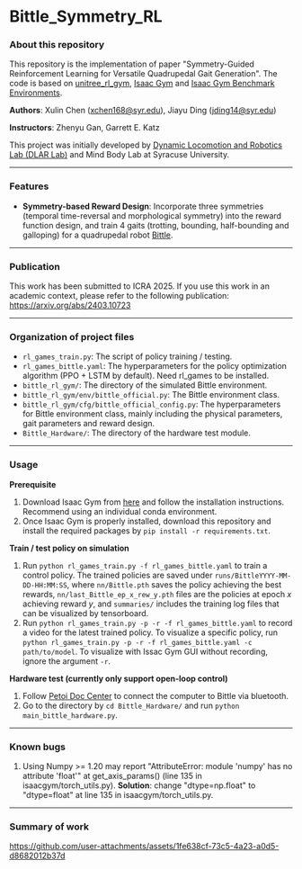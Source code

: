 # Bittle_Symmetry_RL

### About this repository

This repository is the implementation of paper "Symmetry-Guided Reinforcement Learning for Versatile Quadrupedal Gait Generation". The code is based on [unitree_rl_gym](https://support.unitree.com/home/zh/developer/rl_example), [Isaac Gym](https://developer.nvidia.com/isaac-gym) and [Isaac Gym Benchmark Environments](https://github.com/NVIDIA-Omniverse/IsaacGymEnvs).

**Authors**: Xulin Chen (<xchen168@syr.edu>), Jiayu Ding (<jding14@syr.edu>)

**Instructors**: Zhenyu Gan, Garrett E. Katz


This project was initially developed by [Dynamic Locomotion and Robotics Lab (DLAR Lab)](https://dlarlab.syr.edu/) and Mind Body Lab at Syracuse University.

_____

### Features
- **Symmetry-based Reward Design**: Incorporate three symmetries (temporal time-reversal and morphological symmetry) into the reward function design, and train 4 gaits (trotting, bounding, half-bounding and galloping) for a quadrupedal robot [Bittle](https://www.petoi.com/pages/bittle-smart-robot-dog-model-overview).

_____


### Publication
This work has been submitted to ICRA 2025. If you use this work in an academic context, please refer to the following publication: https://arxiv.org/abs/2403.10723

_____



### Organization of project files
- `rl_games_train.py`: The script of policy training / testing.
- `rl_games_bittle.yaml`: The hyperparameters for the policy optimization algorithm (PPO + LSTM by default). Need rl_games to be installed.
- `bittle_rl_gym/`: The directory of the simulated Bittle environment.
- `bittle_rl_gym/env/bittle_official.py`: The Bittle environment class.
- `bittle_rl_gym/cfg/bittle_official_config.py`: The hyperparameters for Bittle environment class, mainly including the physical parameters, gait parameters and reward design.
- `Bittle_Hardware/`: The directory of the hardware test module.

_____



### Usage

**Prerequisite**
1. Download Isaac Gym from [here](https://developer.nvidia.com/isaac-gym) and follow the installation instructions. Recommend using an individual conda environment. 
2. Once Isaac Gym is properly installed, download this repository and install the required packages by `pip install -r requirements.txt`.

**Train / test policy on simulation**
1. Run `python rl_games_train.py -f rl_games_bittle.yaml` to train a control policy. The trained policies are saved under `runs/BittleYYYY-MM-DD-HH:MM:SS`, where `nn/Bittle.pth` saves the policy achieving the best rewards, `nn/last_Bittle_ep_x_rew_y.pth` files are the policies at epoch $x$ achieving reward $y$, and `summaries/` includes the training log files that can be visualized by tensorboard. 
2. Run `python rl_games_train.py -p -r -f rl_games_bittle.yaml` to record a video for the latest trained policy. To visualize a specific policy, run `python rl_games_train.py -p -r -f rl_games_bittle.yaml -c path/to/model`. To visualize with Issac Gym GUI without recording, ignore the argument `-r`.

**Hardware test (currently only support open-loop control)**
1. Follow [Petoi Doc Center](https://docs.petoi.com/bluetooth-connection) to connect the computer to Bittle via bluetooth.
2. Go to the directory by `cd Bittle_Hardware/` and run `python main_bittle_hardware.py`.

_____



### Known bugs
1. Using Numpy >= 1.20 may report "AttributeError: module 'numpy' has no attribute 'float'" at get_axis_params() (line 135 in isaacgym/torch_utils.py). **Solution**: change "dtype=np.float" to "dtype=float" at line 135 in isaacgym/torch_utils.py.

_____

### Summary of work


https://github.com/user-attachments/assets/1fe638cf-73c5-4a23-a0d5-d8682012b37d


